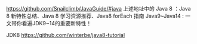 https://github.com/Snailclimb/JavaGuide/#java
上述地址中的
Java 8 ：Java 8 新特性总结、Java 8 学习资源推荐、Java8 forEach 指南
Java9~Java14 : 一文带你看遍JDK9~14的重要新特性！


JDK8
https://github.com/winterbe/java8-tutorial




